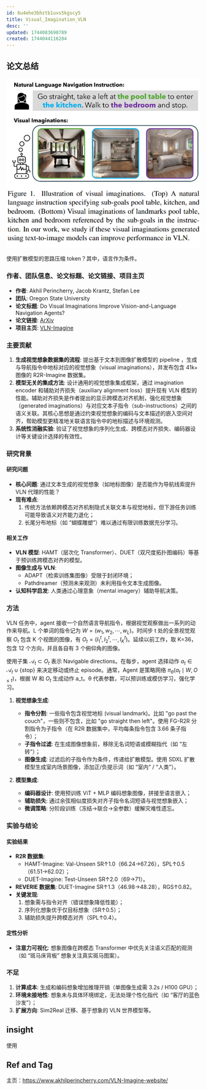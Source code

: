 ```yaml
---
id: 6u4ehe3bhztb1uvs5kgscy5
title: Visual_Imagination_VLN
desc: ''
updated: 1744083698789
created: 1744044116204
---
```


## 论文总结

![fig1](assets/images/robotics.Visual_Imagination_VLN/fig1.png)

使用扩散模型的思路压缩 token？其中，语言作为条件。

### 作者、团队信息、论文标题、论文链接、项目主页
- ​**​作者​**​: Akhil Perincherry, Jacob Krantz, Stefan Lee  
- ​**​团队​**​: Oregon State University  
- ​**​论文标题​**​: Do Visual Imaginations Improve Vision-and-Language Navigation Agents?  
- ​**​论文链接​**​: [ArXiv](https://arxiv.org/abs/未提供)  
- ​**​项目主页​**​: [VLN-Imagine](https://www.akhilperincherry.com/VLN-Imagine-website/)  

### 主要贡献
1. ​**​生成视觉想象数据集的流程​**​: 提出基于文本到图像扩散模型的 pipeline ，生成与导航指令中地标对应的视觉想象（visual imaginations），并发布包含 41k+ 图像的 R2R-Imagine 数据集。  
2. ​**​模型无关的集成方法​**​: 设计通用的视觉想象集成框架，通过 imagination encoder 和辅助对齐损失（auxiliary alignment loss）提升现有 VLN 模型的性能。辅助对齐损失是作者提出的显示跨模态对齐机制，强化视觉想象（generated imaginations）与对应文本子指令（sub-instructions）之间的语义关联。其核心思想是通过约束视觉想象的编码与文本描述的嵌入空间对齐，帮助模型更精准地关联语言指令中的地标描述与环境观测。
3. ​**​系统性消融实验​**​: 验证了视觉想象的序列化生成、跨模态对齐损失、编码器设计等关键设计选择的有效性。  

### 研究背景
#### 研究问题
- ​**​核心问题​**​: 通过文本生成的视觉想象（如地标图像）是否能作为导航线索提升 VLN 代理的性能？  
- ​**​现有难点​**​:  
  1. 传统方法依赖跨模态对齐机制隐式关联文本与视觉地标，但下游任务训练可能导致语义对齐能力退化；  
  2. 长尾分布地标（如 “蝴蝶雕塑”）难以通过有限训练数据充分学习。  

#### 相关工作
- ​**​VLN 模型​**​: HAMT（层次化 Transformer）、DUET（双尺度拓扑图编码）等基于预训练跨模态对齐的模型。  
- ​**​图像生成与 VLN​**​:  
  - ADAPT（检索训练集图像）受限于封闭环境；  
  - Pathdreamer（预测未来观测）未利用指令文本生成图像。  
- ​**​认知科学启发​**​: 人类通过心理意象（mental imagery）辅助导航决策。  

### 方法

VLN 任务中，agent 接收一个自然语言导航指令，根据视觉观察做出一系列的动作来导航。L 个单词的指令记为 $W = (w_1, w_2, \cdots, w_L)$。时间步 t 处的全景视觉观察 $O_t$ 包含 K 个视图的图像，有 $O_t = (I_1^t, I_2^t, \cdots, I_K^t)$。延续以前工作，取 K=36，包含 12 个方向，并且各自有 3 个俯仰角的图像。

使用子集 $\mathcal{A}_t \subset O_t$ 表示 Navigable directions。在每步，agent 选择动作 $a_t \in \mathcal{A}_t \cup \{\text{stop}\}$ 来决定移动或终止 episode。通常，Agent 是策略网络 $\pi_\theta(a_t \mid W, O_{\leq t})$，根据 W 和 $O_t$ 生成动作 a_t。θ 代表参数，可以预训练或模仿学习，强化学习。

1. ​**​视觉想象生成​**​:
   - ​**​指令分割​**​: 一些指令包含视觉地标 (visual landmark)。比如 "go past the couch"，一些则不包含，比如 "go straight then left"。使用 FG-R2R 分割指令为子指令（在 R2R 数据集中，平均每条指令包含 3.66 条子指令）；
   - ​**​子指令过滤​**​: 在生成图像想象前，移除无名词短语或模糊指代（如 “左转”）；  
   - ​**​图像生成​**​: 过滤后的子指令作为条件，传递给扩散模型。使用 SDXL 扩散模型生成室内场景图像，添加正/负提示词（如 “室内” / “人类”）。  

2. ​**​模型集成​**​:  
   - ​**​编码器设计​**​: 使用预训练 ViT + MLP 编码想象图像，拼接至语言嵌入；  
   - ​**​辅助损失​**​: 通过余弦相似度损失对齐子指令名词短语与视觉想象嵌入；  
   - ​**​微调策略​**​: 分阶段训练（冻结→联合→全参数）缓解灾难性遗忘。  

### 实验与结论
#### 实验结果
- ​**​R2R 数据集​**​:  
  - HAMT-Imagine: Val-Unseen SR↑1.0（66.24→67.26），SPL↑0.5（61.51→62.02）；  
  - DUET-Imagine: Test-Unseen SR↑2.0（69→71）。  
- ​**​REVERIE 数据集​**​: DUET-Imagine SR↑1.3（46.98→48.28），RGS↑0.82。  
- ​**​关键发现​**​:  
  1. 想象需与指令对齐（错误想象降低性能）；  
  2. 序列化想象优于仅目标想象（SR↑0.5）；  
  3. 辅助损失提升跨模态对齐（SPL↑0.4）。  

#### 定性分析
- ​**​注意力可视化​**​: 想象图像在跨模态 Transformer 中优先关注语义匹配的观测（如 “斑马床背板” 想象关注真实斑马图案）。  

### 不足
1. ​**​计算成本​**​: 生成和编码想象增加推理开销（单图像生成需 3.2s / H100 GPU）；  
2. ​**​环境未接地性​**​: 想象未与具体环境绑定，无法处理个性化指代（如 “客厅的蓝色沙发”）；  
3. ​**​扩展方向​**​: Sim2Real 迁移、基于想象的 VLN 世界模型等。  

## insight

使用

## Ref and Tag

主页：https://www.akhilperincherry.com/VLN-Imagine-website/